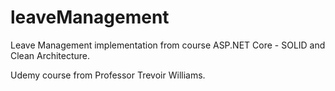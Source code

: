 # leaveManagement
Leave Management implementation from course ASP.NET Core - SOLID and Clean Architecture.

Udemy course from Professor Trevoir Williams.

